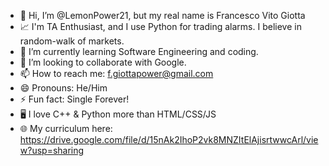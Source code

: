 - 👋 Hi, I’m @LemonPower21, but my real name is Francesco Vito Giotta
- 📈 I'm TA Enthusiast, and I use Python for trading alarms. I believe in random-walk of markets.
- 🌱 I’m currently learning Software Engineering and coding.
- 💞️ I’m looking to collaborate with Google.
- 📫 How to reach me: f.giottapower@gmail.com
- 😄 Pronouns: He/Him
- ⚡ Fun fact: Single Forever!
- 🖥️ I love C++ & Python more than HTML/CSS/JS
- 🌐 My curriculum here: https://drive.google.com/file/d/15nAk2IhoP2vk8MNZItElAjisrtwwcArl/view?usp=sharing
<!---
LemonPower21/LemonPower21 is a ✨ special ✨ repository because its `README.md` (this file) appears on your GitHub profile.
You can click the Preview link to take a look at your changes.
--->
